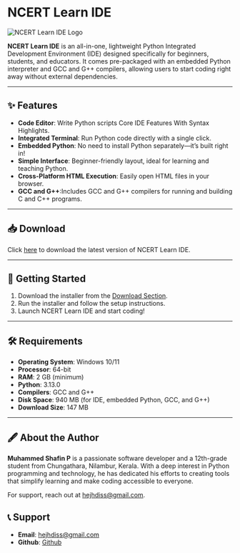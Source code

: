 # NCERT Learn IDE

![NCERT Learn IDE Logo](./logo.ico "NCERT Learn IDE Logo")

**NCERT Learn IDE** is an all-in-one, lightweight Python Integrated Development Environment (IDE) designed specifically for beginners, students, and educators. It comes pre-packaged with an embedded Python interpreter and GCC and G++ compilers, allowing users to start coding right away without external dependencies.

---

## ✨ Features

- **Code Editor**: Write Python scripts Core IDE Features With Syntax Highlights.
- **Integrated Terminal**: Run Python code directly with a single click.
- **Embedded Python**: No need to install Python separately—it’s built right in!
- **Simple Interface**: Beginner-friendly layout, ideal for learning and teaching Python.
- **Cross-Platform HTML Execution**: Easily open HTML files in your browser.
- **GCC and G++**:Includes GCC and G++ compilers for running and building C and C++ programs.

---

## 📥 Download

Click [here](https://hejhdiss.github.io/ncert-learn-ide-website) to download the latest version of NCERT Learn IDE.

---

## 🚀 Getting Started

1. Download the installer from the [Download Section](https://hejhdiss.github.io/ncert-learn-ide-website ).
2. Run the installer and follow the setup instructions.
3. Launch NCERT Learn IDE and start coding!

---

## 🛠 Requirements

- **Operating System**: Windows 10/11
- **Processor**: 64-bit
- **RAM**: 2 GB (minimum)
- **Python**: 3.13.0
- **Compilers**: GCC and G++
- **Disk Space**: 940 MB (for IDE, embedded Python, GCC, and G++)
- **Download Size**: 147 MB

---

## 🖋 About the Author

**Muhammed Shafin P** is a passionate software developer and a 12th-grade student from Chungathara, Nilambur, Kerala. With a deep interest in Python programming and technology, he has dedicated his efforts to creating tools that simplify learning and make coding accessible to everyone.

For support, reach out at [hejhdiss@gmail.com](mailto:hejhdiss@gmail.com).

## 📞 Support

- **Email**: [hejhdiss@gmail.com](hejhdiss@gmail.com)
- **Github**: [Github](https://github.com/hejhdiss/ncert-learn-ide)











